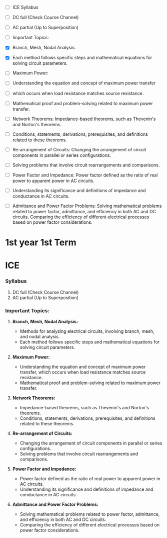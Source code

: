- [ ]  ICE Syllabus
- [ ] DC full (Check Course Channel)
- [ ] AC partial (Up to Superposition)
- [ ] Important Topics:
- [x] Branch, Mesh, Nodal Analysis:
- [x] Each method follows specific steps and mathematical equations for solving circuit parameters.
- [ ] Maximum Power:
- [ ] Understanding the equation and concept of maximum power transfer
- [ ]  which occurs when load resistance matches source resistance.
- [ ] Mathematical proof and problem-solving related to maximum power transfer. 
- [ ] Network Theorems: Impedance-based theorems, such as Thevenin's and Norton's theorems. 
- [ ] Conditions, statements, derivations, prerequisites, and definitions related to these theorems. 
- [ ] Re-arrangement of Circuits: Changing the arrangement of circuit components in parallel or series configurations. 
- [ ] Solving problems that involve circuit rearrangements and comparisons. 
- [ ] Power Factor and Impedance: Power factor defined as the ratio of real power to apparent power in AC circuits. 
- [ ] Understanding its significance and definitions of impedance and conductance in AC circuits. 
- [ ] Admittance and Power Factor Problems: Solving mathematical problems related to power factor, admittance, and efficiency in both AC and DC circuits. Comparing the efficiency of different electrical processes based on power factor considerations.





# 1st year 1st Term

# ICE

### Syllabus

1. DC full (Check Course Channel)
2. AC partial (Up to Superposition)

### Important Topics:

1. **Branch, Mesh, Nodal Analysis:**
    
    - Methods for analyzing electrical circuits, involving branch, mesh, and nodal analysis.
    - Each method follows specific steps and mathematical equations for solving circuit parameters.
    

2. **Maximum Power:**
    
    - Understanding the equation and concept of maximum power transfer, which occurs when load resistance matches source resistance.
    - Mathematical proof and problem-solving related to maximum power transfer.
    

3. **Network Theorems:**
    
    - Impedance-based theorems, such as Thevenin's and Norton's theorems.
    - Conditions, statements, derivations, prerequisites, and definitions related to these theorems.
    

4. **Re-arrangement of Circuits:**
    
    - Changing the arrangement of circuit components in parallel or series configurations.
    - Solving problems that involve circuit rearrangements and comparisons.
    

5. **Power Factor and Impedance:**
    
    - Power factor defined as the ratio of real power to apparent power in AC circuits.
    - Understanding its significance and definitions of impedance and conductance in AC circuits.
    

6. **Admittance and Power Factor Problems:**
    
    - Solving mathematical problems related to power factor, admittance, and efficiency in both AC and DC circuits.
    - Comparing the efficiency of different electrical processes based on power factor considerations.